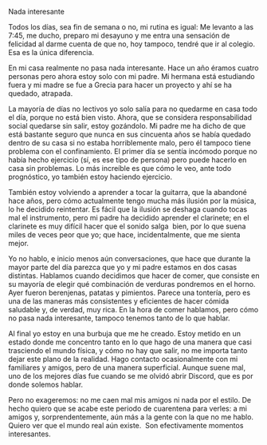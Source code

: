 Nada interesante

Todos los días, sea fin de semana o no, mi rutina es igual: Me levanto a las 7:45, me ducho, preparo mi desayuno y me entra una sensación de felicidad al darme cuenta de que no, hoy tampoco, tendré que ir al colegio. Esa es la única diferencia. 

En mi casa realmente no pasa nada interesante. Hace un año éramos cuatro personas pero ahora estoy solo con mi padre. Mi hermana está estudiando fuera y mi madre se fue a Grecia para hacer un proyecto y ahí se ha quedado, atrapada. 

La mayoría de días no lectivos yo solo salía para no quedarme en casa todo el día, porque no está bien visto. Ahora, que se considera responsabilidad social quedarse sin salir, estoy gozándolo. Mi padre me ha dicho de que está bastante seguro que nunca en sus cincuenta años se había quedado dentro de su casa si no estaba horriblemente malo, pero él tampoco tiene problema con el confinamiento. El primer día se sentía incómodo porque no había hecho ejercicio (sí, es ese tipo de persona) pero puede hacerlo en casa sin problemas. Lo más increíble es que cómo le veo, ante todo prognóstico, yo también estoy haciendo ejercicio. 

También estoy volviendo a aprender a tocar la guitarra, que la abandoné hace años, pero cómo actualmente tengo mucha más ilusión por la música, lo he decidido reintentar. Es fácil que la ilusión se deshaga cuando tocas mal el instrumento, pero mi padre ha decidido aprender el clarinete; en el clarinete es muy difícil hacer que el sonido salga  bien, por lo que suena miles de veces peor que yo; que hace, incidentalmente, que me sienta mejor. 

Yo no hablo, e inicio menos aún conversaciones, que hace que durante la mayor parte del día parezca que yo y mi padre estamos en dos casas distintas. Hablamos cuando decidimos que hacer de comer, que consiste en su mayoría de elegir qué combinación de verduras pondremos en el horno. Ayer fueron berenjenas, patatas y pimientos. Parece una tontería, pero es una de las maneras más consistentes y eficientes de hacer cómida saludable y, de verdad, muy rica. En la hora de comer hablamos, pero cómo no pasa nada interesante, tampoco tenemos tanto de lo que hablar. 

Al final yo estoy en una burbuja que me he creado. Estoy metido en un estado donde me concentro tanto en lo que hago de una manera que casi trasciendo el mundo física, y cómo no hay que salir, no me importa tanto dejar este plano de la realidad. Hago contacto ocasionalmente con mi familiares y amigos, pero de una manera superficial. Aunque suene mal, uno de los mejores días fue cuando se me olvidó abrir Discord, que es por donde solemos hablar. 


Pero no exageremos: no me caen mal mis amigos ni nada por el estilo. De hecho quiero que se acabe este periodo de cuarentena para verles: a mi amigos y, sorprendentemente, aún más a la gente con la que no me hablo. Quiero ver que el mundo real aún existe. 
Son efectivamente momentos interesantes. 